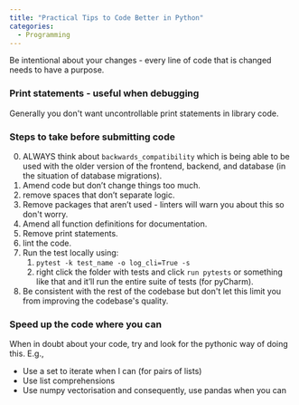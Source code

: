 ```yaml
---
title: "Practical Tips to Code Better in Python"
categories:
  - Programming
---
```


Be intentional about your changes - every line of code that is changed needs to have a purpose.

### Print statements - useful when debugging
Generally you don't want uncontrollable print statements in library code.

### Steps to take before submitting code

0. ALWAYS think about `backwards_compatibility` which is being able to be used
with the older version of the frontend, backend, and database (in the situation
   of database migrations).
1. Amend code but don’t change things too much.
2. remove spaces that don’t separate logic.
3. Remove packages that aren’t used - linters will warn you about this so don't worry.
5. Amend all function definitions for documentation.
6. Remove print statements.
7. lint the code.
8. Run the test locally using:
    1. `pytest -k test_name -o log_cli=True -s`
    2. right click the folder with tests and click `run pytests` or something 
       like that and it’ll run the entire suite of tests (for pyCharm).
9. Be consistent with the rest of the codebase but don't let this limit you
   from improving the codebase's quality.
   
   
### Speed up the code where you can

When in doubt about your code, try and look for the pythonic way of doing this. 
E.g., 
- Use a set to iterate when I can (for pairs of lists)
- Use list comprehensions
- Use numpy vectorisation and consequently, use pandas when you can